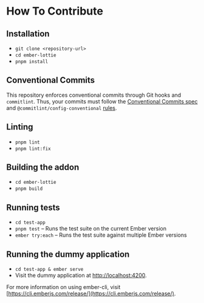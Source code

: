 # How To Contribute

## Installation

- `git clone <repository-url>`
- `cd ember-lottie`
- `pnpm install`

## Conventional Commits

This repository enforces conventional commits through Git hooks and `commitlint`. Thus, your commits must follow the [Conventional Commits spec](https://www.conventionalcommits.org/en/v1.0.0/) and `@commitlint/config-conventional` [rules](https://github.com/conventional-changelog/commitlint/tree/master/%40commitlint/config-conventional#rules).

## Linting

- `pnpm lint`
- `pnpm lint:fix`

## Building the addon

- `cd ember-lottie`
- `pnpm build`

## Running tests

- `cd test-app`
- `pnpm test` – Runs the test suite on the current Ember version
- `ember try:each` – Runs the test suite against multiple Ember versions

## Running the dummy application

- `cd test-app & ember serve`
- Visit the dummy application at [http://localhost:4200](http://localhost:4200).

For more information on using ember-cli, visit [https://cli.emberjs.com/release/](https://cli.emberjs.com/release/).
